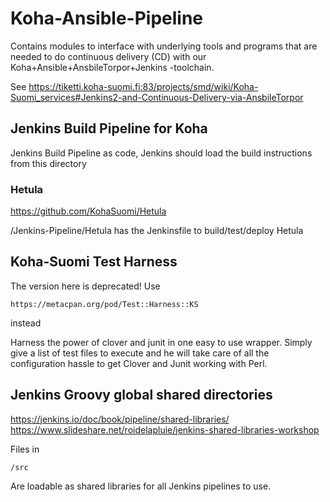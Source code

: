 # Koha-Ansible-Pipeline

Contains modules to interface with underlying tools and programs that are needed
to do continuous delivery (CD) with our Koha+Ansible+AnsbileTorpor+Jenkins -toolchain.

See
https://tiketti.koha-suomi.fi:83/projects/smd/wiki/Koha-Suomi_services#Jenkins2-and-Continuous-Delivery-via-AnsbileTorpor

## Jenkins Build Pipeline for Koha

Jenkins Build Pipeline as code, Jenkins should load the build instructions from this directory

### Hetula

https://github.com/KohaSuomi/Hetula

/Jenkins-Pipeline/Hetula has the Jenkinsfile to build/test/deploy Hetula

## Koha-Suomi Test Harness

The version here is deprecated!
Use

`https://metacpan.org/pod/Test::Harness::KS`

instead


Harness the power of clover and junit in one easy to use wrapper.
Simply give a list of test files to execute and he will take care of all the configuration hassle to get Clover and Junit
working with Perl.


## Jenkins Groovy global shared directories

https://jenkins.io/doc/book/pipeline/shared-libraries/
https://www.slideshare.net/roidelapluie/jenkins-shared-libraries-workshop

Files in

    /src

Are loadable as shared libraries for all Jenkins pipelines to use.

